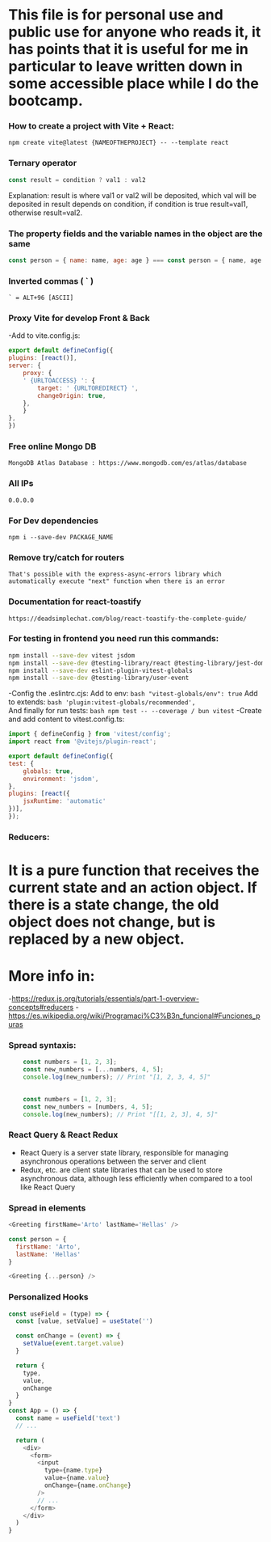 # This file is for personal use and public use for anyone who reads it, it has points that it is useful for me in particular to leave written down in some accessible place while I do the bootcamp.


### How to create a project with Vite + React:
```
npm create vite@latest {NAMEOFTHEPROJECT} -- --template react
```

### Ternary operator
``` javascript
const result = condition ? val1 : val2
```
Explanation: result is where val1 or val2 will be deposited, which val will be deposited in result depends on condition, if condition is true result=val1, otherwise result=val2.

### The property fields and the variable names in the object are the same
``` javascript
const person = { name: name, age: age } === const person = { name, age }
```

### Inverted commas ( ` )
    ` = ALT+96 [ASCII]

### Proxy Vite for develop Front & Back
-Add to vite.config.js:
``` javascript
export default defineConfig({
plugins: [react()],
server: {
    proxy: {
    ' {URLTOACCESS} ': {
        target: ' {URLTOREDIRECT} ',
        changeOrigin: true,
    },
    }
},
})
```

### Free online Mongo DB
    MongoDB Atlas Database : https://www.mongodb.com/es/atlas/database

### All IPs
    0.0.0.0

### For Dev dependencies
    npm i --save-dev PACKAGE_NAME

### Remove try/catch for routers
    That's possible with the express-async-errors library which automatically execute "next" function when there is an error

### Documentation for react-toastify
    https://deadsimplechat.com/blog/react-toastify-the-complete-guide/

### For testing in frontend you need run this commands:
``` bash
npm install --save-dev vitest jsdom
npm install --save-dev @testing-library/react @testing-library/jest-dom
npm install --save-dev eslint-plugin-vitest-globals
npm install --save-dev @testing-library/user-event
```
-Config the .eslintrc.cjs:
    Add to env:
    ``` bash
    "vitest-globals/env": true
    ```
    Add to extends:
    ``` bash
    'plugin:vitest-globals/recommended',
    ```    
And finally for run tests:
    ``` bash
    npm test -- --coverage / bun vitest
    ```
-Create and add content to vitest.config.ts:
``` javascript
import { defineConfig } from 'vitest/config';
import react from '@vitejs/plugin-react';

export default defineConfig({
test: {
    globals: true,
    environment: 'jsdom',
},
plugins: [react({
    jsxRuntime: 'automatic'
})],
});
```
### Reducers:
    
# It is a pure function that receives the current state and an action object. If there is a state change, the old object does not change, but is replaced by a new object.

# More info in:

-https://redux.js.org/tutorials/essentials/part-1-overview-concepts#reducers
-https://es.wikipedia.org/wiki/Programaci%C3%B3n_funcional#Funciones_puras

### Spread syntaxis:
```javascript
    const numbers = [1, 2, 3];
    const new_numbers = [...numbers, 4, 5];
    console.log(new_numbers); // Print "[1, 2, 3, 4, 5]"

    
    const numbers = [1, 2, 3];
    const new_numbers = [numbers, 4, 5];
    console.log(new_numbers); // Print "[[1, 2, 3], 4, 5]"
```

### React Query & React Redux
- React Query is a server state library, responsible for managing asynchronous operations between the server and client
- Redux, etc. are client state libraries that can be used to store asynchronous data, although less efficiently when compared to a tool like React Query

### Spread in elements

``` Javascript
<Greeting firstName='Arto' lastName='Hellas' />

const person = {
  firstName: 'Arto',
  lastName: 'Hellas'
}

<Greeting {...person} />
```

### Personalized Hooks

``` Javascript
const useField = (type) => {
  const [value, setValue] = useState('')

  const onChange = (event) => {
    setValue(event.target.value)
  }

  return {
    type,
    value,
    onChange
  }
}
const App = () => {
  const name = useField('text')
  // ...

  return (
    <div>
      <form>
        <input
          type={name.type}
          value={name.value}
          onChange={name.onChange} 
        /> 
        // ...
      </form>
    </div>
  )
}
```